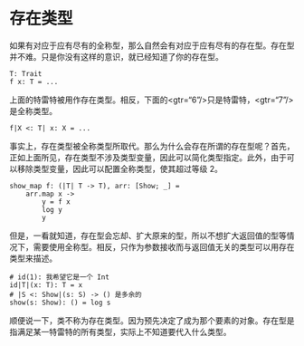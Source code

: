# 存在类型

如果有对应于应有尽有的全称型，那么自然会有对应于应有尽有的存在型。存在型并不难。只是你没有这样的意识，就已经知道了你的存在型。


```erg
T: Trait
f x: T = ...
```

上面的特雷特被用作存在类型。相反，下面的<gtr=“6”/>只是特雷特，<gtr=“7”/>是全称类型。


```erg
f|X <: T| x: X = ...
```

事实上，存在类型被全称类型所取代。那么为什么会存在所谓的存在型呢？首先，正如上面所见，存在类型不涉及类型变量，因此可以简化类型指定。此外，由于可以移除类型变量，因此可以配置全称类型，使其超过等级 2。


```erg
show_map f: (|T| T -> T), arr: [Show; _] =
    arr.map x ->
        y = f x
        log y
        y
```

但是，一看就知道，存在型会忘却、扩大原来的型，所以不想扩大返回值的型等情况下，需要使用全称型。相反，只作为参数接收而与返回值无关的类型可以用存在类型来描述。


```erg
# id(1): 我希望它是一个 Int
id|T|(x: T): T = x
# |S <: Show|(s: S) -> () 是多余的
show(s: Show): () = log s
```

顺便说一下，类不称为存在类型。因为预先决定了成为那个要素的对象。存在型是指满足某一特雷特的所有类型，实际上不知道要代入什么类型。
